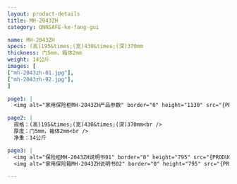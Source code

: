 ```yaml
---
layout: product-details
title: MH-2043ZH
category: QNNSAFE-ke-fang-gui

name: MH-2043ZH
specs: (高)195&times;(宽)430&times;(深)370mm
thickness: 门5mm，箱体2mm
weight: 14公斤
images: [
["mh-2043zh-01.jpg"],
["mh-2043zh-02.jpg"],
]

page1: |
  <img alt="家用保险柜MH-2043ZH产品参数" border="0" height="1130" src="{PRODUCT_IMAGES}twcps1.jpg" width="538" />

page2: |
  规格：(高)195&times;(宽)430&times;(深)370mm<br />
  厚度：门5mm，箱体2mm<br />
  净重：14公斤

page3: |
  <img alt="保险柜MH-2043ZH说明书01" border="0" height="795" src="{PRODUCT_IMAGES}mi-2045mg2045-sm01.jpg" width="538" /><br />
  <img alt="家用保险箱MH-2043ZH说明书02" border="0" height="795" src="{PRODUCT_IMAGES}mi-2045mg2045-sm02.jpg" width="538" />

---
```

